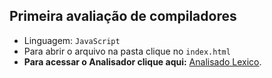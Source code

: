 ## Primeira avaliação de compiladores

- Linguagem: `JavaScript`
- Para abrir o arquivo na pasta clique no `index.html`
- **Para acessar o Analisador clique aqui:** [Analisado Lexico](https://analisador-lexico.netlify.app/).
